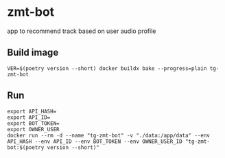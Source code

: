 # zmt-bot
app to recommend track based on user audio profile

## Build image
```shell
VER=$(poetry version --short) docker buildx bake --progress=plain tg-zmt-bot
```

## Run
```shell
export API_HASH=
export API_ID=
export BOT_TOKEN=
export OWNER_USER
docker run --rm -d --name "tg-zmt-bot" -v "./data:/app/data" --env API_HASH --env API_ID --env BOT_TOKEN --env OWNER_USER_ID "tg-zmt-bot:$(poetry version --short)"
```
